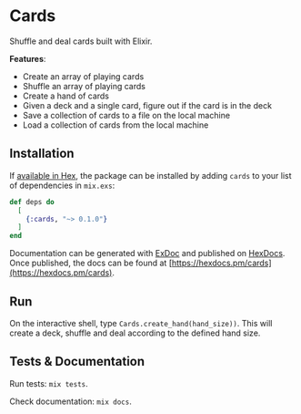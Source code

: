 # Cards
Shuffle and deal cards built with Elixir.

**Features**:
- Create an array of playing cards
- Shuffle an array of playing cards
- Create a hand of cards
- Given a deck and a single card, figure out if the card is in the deck
- Save a collection of cards to a file on the local machine
- Load a collection of cards from the local machine

## Installation

If [available in Hex](https://hex.pm/docs/publish), the package can be installed
by adding `cards` to your list of dependencies in `mix.exs`:

```elixir
def deps do
  [
    {:cards, "~> 0.1.0"}
  ]
end
```

Documentation can be generated with [ExDoc](https://github.com/elixir-lang/ex_doc)
and published on [HexDocs](https://hexdocs.pm). Once published, the docs can
be found at [https://hexdocs.pm/cards](https://hexdocs.pm/cards).

## Run
On the interactive shell, type `Cards.create_hand(hand_size))`. This will create a deck, shuffle and deal according to the defined hand size.

## Tests & Documentation

Run tests: `mix tests`.

Check documentation: `mix docs`.
